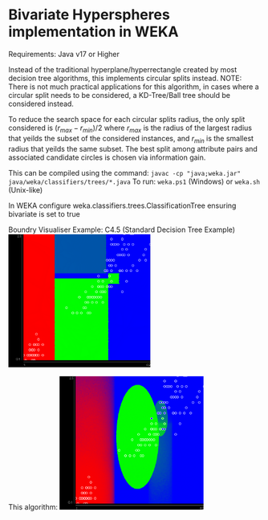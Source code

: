 # Bivariate Hyperspheres implementation in WEKA
Requirements: 
    Java v17 or Higher

Instead of the traditional hyperplane/hyperrectangle created by most decision tree algorithms, this implements circular splits instead.
NOTE: There is not much practical applications for this algorithm, in cases where a circular split needs to be considered, a KD-Tree/Ball tree should be considered instead.


To reduce the search space for each circular splits radius, the only split considered is $(r_{max} - r_{min})/2$ where $r_{max}$ is the radius of the largest radius that yeilds the subset of the considered instances, and $r_{min}$ is the smallest radius that yeilds the same subset.
The best split among attribute pairs and associated candidate circles is chosen via information gain.

This can be compiled using the command: `javac -cp "java;weka.jar" java/weka/classifiers/trees/*.java`
To run: `weka.ps1` (Windows) or `weka.sh` (Unix-like)

In WEKA configure weka.classifiers.trees.ClassificationTree ensuring bivariate is set to true

Boundry Visualiser Example:
C4.5 (Standard Decision Tree Example)
![Example_1](Images/Boundry_Vis_C4.5.png)

This algorithm:
![Example_2](Images/Boundry_Vis_Circular.png)